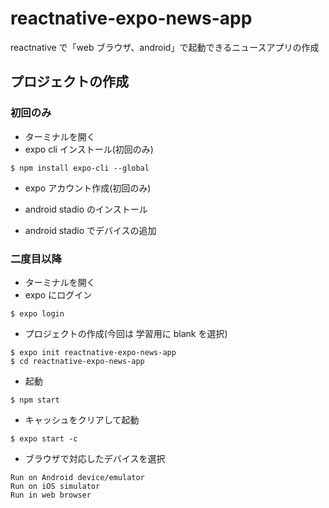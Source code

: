 # reactnative-expo-news-app

reactnative で「web ブラウザ、android」で起動できるニュースアプリの作成

## プロジェクトの作成

### 初回のみ

- ターミナルを開く
- expo cli インストール(初回のみ)

```
$ npm install expo-cli --global
```

- expo アカウント作成(初回のみ)

- android stadio のインストール

- android stadio でデバイスの追加

### 二度目以降

- ターミナルを開く
- expo にログイン

```
$ expo login
```

- プロジェクトの作成(今回は 学習用に blank を選択)

```
$ expo init reactnative-expo-news-app
$ cd reactnative-expo-news-app
```

- 起動

```
$ npm start
```

- キャッシュをクリアして起動

```
$ expo start -c
```

- ブラウザで対応したデバイスを選択

```
Run on Android device/emulator
Run on iOS simulator
Run in web browser
```
